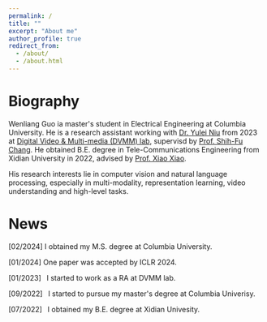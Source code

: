 ```yaml
---
permalink: /
title: ""
excerpt: "About me"
author_profile: true
redirect_from: 
  - /about/
  - /about.html
---
```

# Biography

Wenliang Guo ia master's student in Electrical Engineering at Columbia University. He is a research assistant working with [Dr. Yulei Niu](https://yuleiniu.github.io) from 2023 at [Digital Video &amp; Multi-media (DVMM) lab](https://www.ee.columbia.edu/ln/dvmm/), supervisd by [Prof. Shih-Fu Chang](https://www.ee.columbia.edu/~sfchang/). He obtained B.E. degree in Tele-Communications Engineering from Xidian University in 2022, advised by [Prof. Xiao Xiao](https://faculty.xidian.edu.cn/XX1/zh_CN/index.htm).

His research interests lie in computer vision and natural language processing, especially in multi-modality, representation learning, video understanding and high-level tasks.
&nbsp;

# News

[02/2024]    I obtained my M.S. degree at Columbia University.

[01/2024]	    One paper was accepted by ICLR 2024.

[01/2023] &ensp;I started to work as a RA at DVMM lab.

[09/2022] &ensp;I started to pursue my master's degree at Columbia Univerisy.

[07/2022] &ensp;I obtained my B.E. degree at Xidian Univesity.
